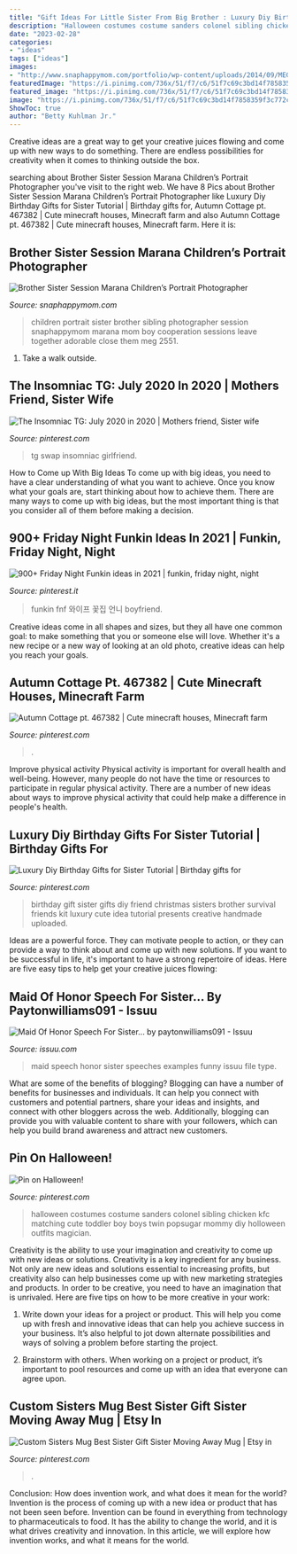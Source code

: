 ```yaml
---
title: "Gift Ideas For Little Sister From Big Brother : Luxury Diy Birthday Gifts For Sister Tutorial"
description: "Halloween costumes costume sanders colonel sibling chicken kfc matching cute toddler boy boys twin popsugar mommy diy holloween outfits magician"
date: "2023-02-28"
categories:
- "ideas"
tags: ["ideas"]
images:
- "http://www.snaphappymom.com/portfolio/wp-content/uploads/2014/09/MEG_2551.jpg"
featuredImage: "https://i.pinimg.com/736x/51/f7/c6/51f7c69c3bd14f7858359f3c772c25d0--colonel-sanders-costume-halloween-costume-ideas.jpg"
featured_image: "https://i.pinimg.com/736x/51/f7/c6/51f7c69c3bd14f7858359f3c772c25d0--colonel-sanders-costume-halloween-costume-ideas.jpg"
image: "https://i.pinimg.com/736x/51/f7/c6/51f7c69c3bd14f7858359f3c772c25d0--colonel-sanders-costume-halloween-costume-ideas.jpg"
ShowToc: true
author: "Betty Kuhlman Jr."
---
```



Creative ideas are a great way to get your creative juices flowing and come up with new ways to do something. There are endless possibilities for creativity when it comes to thinking outside the box.

	

		
searching about Brother Sister Session Marana Children’s Portrait Photographer you've visit to the right web. We have 8 Pics about Brother Sister Session Marana Children’s Portrait Photographer like Luxury Diy Birthday Gifts for Sister Tutorial | Birthday gifts for, Autumn Cottage pt. 467382 | Cute minecraft houses, Minecraft farm and also Autumn Cottage pt. 467382 | Cute minecraft houses, Minecraft farm. Here it is:
		
    
## Brother Sister Session Marana Children’s Portrait Photographer

<img loading=lazy src="http://www.snaphappymom.com/portfolio/wp-content/uploads/2014/09/MEG_2551.jpg" onerror="this.onerror=null;this.src='https://tse3.mm.bing.net/th?id=OIP.pZSGXsykKQcxMUzSO7iqWgHaLJ&amp;pid=15.1';" alt="Brother Sister Session Marana Children’s Portrait Photographer">

_Source: snaphappymom.com_

>children portrait sister brother sibling photographer session snaphappymom marana mom boy cooperation sessions leave together adorable close them meg 2551. 

	

1. Take a walk outside.

    
## The Insomniac TG: July 2020 In 2020 | Mothers Friend, Sister Wife

<img loading=lazy src="https://i.pinimg.com/736x/1d/54/72/1d5472f11c20f855392d4daccb8b879b.jpg" onerror="this.onerror=null;this.src='https://tse2.mm.bing.net/th?id=OIP.N9xR6YP6f5y1DmEqcJCJ4gAAAA&amp;pid=15.1';" alt="The Insomniac TG: July 2020 in 2020 | Mothers friend, Sister wife">

_Source: pinterest.com_

>tg swap insomniac girlfriend. 

	

How to Come up With Big Ideas
To come up with big ideas, you need to have a clear understanding of what you want to achieve. Once you know what your goals are, start thinking about how to achieve them. There are many ways to come up with big ideas, but the most important thing is that you consider all of them before making a decision.

    
## 900+ Friday Night Funkin Ideas In 2021 | Funkin, Friday Night, Night

<img loading=lazy src="https://i.pinimg.com/474x/4d/65/ba/4d65bab80167badfa55791c5f2375f36.jpg" onerror="this.onerror=null;this.src='https://tse1.mm.bing.net/th?id=OIP.dc3_vBcWtM2iBDF3ZK9ZsgAAAA&amp;pid=15.1';" alt="900+ Friday Night Funkin ideas in 2021 | funkin, friday night, night">

_Source: pinterest.it_

>funkin fnf 와이프 꽃집 언니 boyfriend. 

	

Creative ideas come in all shapes and sizes, but they all have one common goal: to make something that you or someone else will love. Whether it's a new recipe or a new way of looking at an old photo, creative ideas can help you reach your goals.

    
## Autumn Cottage Pt. 467382 | Cute Minecraft Houses, Minecraft Farm

<img loading=lazy src="https://i.pinimg.com/736x/f8/3a/9b/f83a9b7cb47aef45b15dba04d56d789d.jpg" onerror="this.onerror=null;this.src='https://tse3.mm.bing.net/th?id=OIP.LR72Uprt_5Wzev8UZW_ongHaFe&amp;pid=15.1';" alt="Autumn Cottage pt. 467382 | Cute minecraft houses, Minecraft farm">

_Source: pinterest.com_

>. 

	

Improve physical activity
Physical activity is important for overall health and well-being. However, many people do not have the time or resources to participate in regular physical activity. There are a number of new ideas about ways to improve physical activity that could help make a difference in people's health.

    
## Luxury Diy Birthday Gifts For Sister Tutorial | Birthday Gifts For

<img loading=lazy src="https://i.pinimg.com/736x/a6/77/09/a6770973557ece22d93ebd178bc82e4d.jpg" onerror="this.onerror=null;this.src='https://tse2.mm.bing.net/th?id=OIP.S5t4Dc1OeBDYy7j4ZCAZ3gHaJ6&amp;pid=15.1';" alt="Luxury Diy Birthday Gifts for Sister Tutorial | Birthday gifts for">

_Source: pinterest.com_

>birthday gift sister gifts diy friend christmas sisters brother survival friends kit luxury cute idea tutorial presents creative handmade uploaded. 

	

Ideas are a powerful force. They can motivate people to action, or they can provide a way to think about and come up with new solutions. If you want to be successful in life, it's important to have a strong repertoire of ideas. Here are five easy tips to help get your creative juices flowing: 

    
## Maid Of Honor Speech For Sister... By Paytonwilliams091 - Issuu

<img loading=lazy src="https://image.isu.pub/170521122551-a06e012e8aa6c7764f6597630967eded/jpg/page_1.jpg" onerror="this.onerror=null;this.src='https://tse4.mm.bing.net/th?id=OIP.EtVCxFKOk8jYcJlr6lGAqAHaKe&amp;pid=15.1';" alt="Maid Of Honor Speech For Sister... by paytonwilliams091 - Issuu">

_Source: issuu.com_

>maid speech honor sister speeches examples funny issuu file type. 

	

What are some of the benefits of blogging?
Blogging can have a number of benefits for businesses and individuals. It can help you connect with customers and potential partners, share your ideas and insights, and connect with other bloggers across the web. Additionally, blogging can provide you with valuable content to share with your followers, which can help you build brand awareness and attract new customers.

    
## Pin On Halloween!

<img loading=lazy src="https://i.pinimg.com/736x/51/f7/c6/51f7c69c3bd14f7858359f3c772c25d0--colonel-sanders-costume-halloween-costume-ideas.jpg" onerror="this.onerror=null;this.src='https://tse1.mm.bing.net/th?id=OIP.qHe0H9EMCluWWWtvdrIVVAHaJ-&amp;pid=15.1';" alt="Pin on Halloween!">

_Source: pinterest.com_

>halloween costumes costume sanders colonel sibling chicken kfc matching cute toddler boy boys twin popsugar mommy diy holloween outfits magician. 

	

Creativity is the ability to use your imagination and creativity to come up with new ideas or solutions.
Creativity is a key ingredient for any business. Not only are new ideas and solutions essential to increasing profits, but creativity also can help businesses come up with new marketing strategies and products. In order to be creative, you need to have an imagination that is unrivaled. Here are five tips on how to be more creative in your work: 
1. Write down your ideas for a project or product. This will help you come up with fresh and innovative ideas that can help you achieve success in your business. It’s also helpful to jot down alternate possibilities and ways of solving a problem before starting the project. 

2. Brainstorm with others. When working on a project or product, it’s important to pool resources and come up with an idea that everyone can agree upon.

    
## Custom Sisters Mug Best Sister Gift Sister Moving Away Mug | Etsy In

<img loading=lazy src="https://i.pinimg.com/736x/16/43/a6/1643a6ee3add114d815d2f9a7a548cec.jpg" onerror="this.onerror=null;this.src='https://tse1.mm.bing.net/th?id=OIP.JAhuErADZi-YjunAdh441gHaFj&amp;pid=15.1';" alt="Custom Sisters Mug Best Sister Gift Sister Moving Away Mug | Etsy in">

_Source: pinterest.com_

>. 

	

Conclusion: How does invention work, and what does it mean for the world?
Invention is the process of coming up with a new idea or product that has not been seen before. Invention can be found in everything from technology to pharmaceuticals to food. It has the ability to change the world, and it is what drives creativity and innovation. In this article, we will explore how invention works, and what it means for the world.


